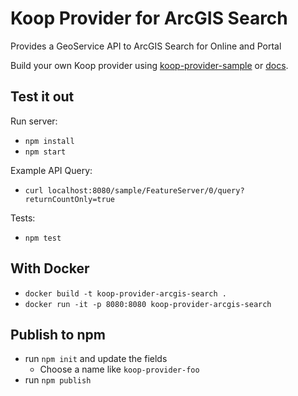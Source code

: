 # Koop Provider for ArcGIS Search

Provides a GeoService API to ArcGIS Search for Online and Portal

Build your own Koop provider using [koop-provider-sample](https://github.com/koopjs/koop-provider-sample) or [docs](https://koopjs.github.io/docs/specs/provider/).

## Test it out
Run server:
- `npm install`
- `npm start`

Example API Query:
- `curl localhost:8080/sample/FeatureServer/0/query?returnCountOnly=true`

Tests:
- `npm test`

## With Docker

- `docker build -t koop-provider-arcgis-search .`
- `docker run -it -p 8080:8080 koop-provider-arcgis-search`

## Publish to npm
- run `npm init` and update the fields
  - Choose a name like `koop-provider-foo`
- run `npm publish`
